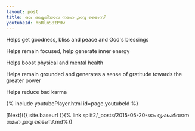 ```yaml
---
layout: post
title: ഓം അമൃതിയവേ നമഹ ൧൦൮ ടൈംസ്
youtubeId: h6RlmS8tPHw
---
```

 
 
Helps get goodness, bliss and peace and God's blessings
 
Helps remain focused, help generate inner energy 
 
Helps boost physical and mental health 
 
Helps remain grounded and generates a sense of gratitude towards the greater power 
 
Helps reduce bad karma
 
 
 
 


{% include youtubePlayer.html id=page.youtubeId %}
 
[Next]({{ site.baseurl }}{% link  split2/_posts/2015-05-20-ഓം വൃഷപർവനെ നമഹ ൧൦൮ ടൈംസ്.md%})
 
